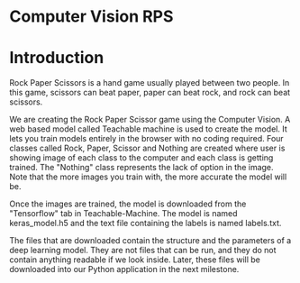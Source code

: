 # Computer Vision RPS
# Introduction

Rock Paper Scissors is a hand game usually played between two people. In this game, scissors can beat paper, paper can beat rock, and rock can beat scissors. 


We are creating the Rock Paper Scissor game using the Computer Vision. A web based model called Teachable machine is used to create the model. It lets you train models entirely in the browser with no coding required. Four classes called Rock, Paper, Scissor and Nothing are created where user is showing image of each class to the computer and each class is getting trained. The "Nothing" class represents the lack of option in the image. Note  that the more images you train with, the more accurate the model will be.

Once the images are trained, the model is downloaded from the "Tensorflow" tab in Teachable-Machine. The model is named keras_model.h5 and the text file containing the labels is named labels.txt.

The files that are downloaded contain the structure and the parameters of a deep learning model. They are not files that can be run, and they do not contain anything readable if we look inside. Later, these files will be downloaded into our Python application in the next milestone.